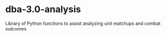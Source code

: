 # dba-3.0-analysis
Library of Python functions to assist analyzing unit matchups and combat outcomes.
